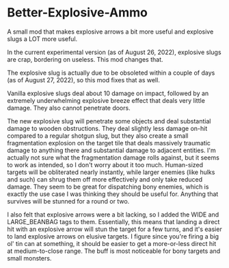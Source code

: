 # Better-Explosive-Ammo
A small mod that makes explosive arrows a bit more useful and explosive slugs a LOT more useful.

  In the current experimental version (as of August 26, 2022), explosive slugs are crap, bordering on useless. This mod changes that.
  
  The explosive slug is actually due to be obsoleted within a couple of days (as of August 27, 2022), so this mod fixes that as well.
  
  Vanilla explosive slugs deal about 10 damage on impact, followed by an extremely underwhelming explosive breeze effect that deals very little damage. They also cannot penetrate doors.
  
  The new explosive slug will penetrate some objects and deal substantial damage to wooden obstructions. They deal slightly less damage on-hit compared to a regular shotgun slug, but they also create a small fragmentation explosion on the target tile that deals massively traumatic damage to anything there and substantial damage to adjacent entities. I'm actually not sure what the fragmentation damage rolls against, but it seems to work as intended, so I don't worry about it too much. Human-sized targets will be obliterated nearly instantly, while larger enemies (like hulks and such) can shrug them off more effectively and only take reduced damage. They seem to be great for dispatching bony enemies, which is exactly the use case I was thinking they should be useful for. Anything that survives will be stunned for a round or two.
  
  I also felt that explosive arrows were a bit lacking, so I added the WIDE and LARGE_BEANBAG tags to them. Essentially, this means that landing a direct hit with an explosive arrow will stun the target for a few turns, and it's easier to land explosive arrows on elusive targets. I figure since you're firing a big ol' tin can at something, it should be easier to get a more-or-less direct hit at medium-to-close range. The buff is most noticeable for bony targets and small monsters.
